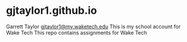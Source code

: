 # gjtaylor1.github.io
Garrett Taylor
gjtaylor1@my.waketech.edu
This is my school account for Wake Tech
This repo contains assignments for Wake Tech
